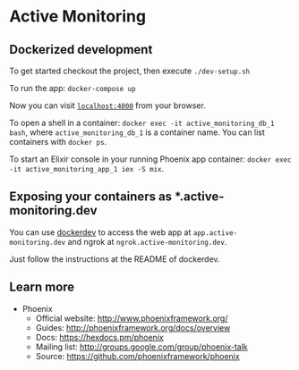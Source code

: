 # Active Monitoring

## Dockerized development

To get started checkout the project, then execute `./dev-setup.sh`

To run the app: `docker-compose up`

Now you can visit [`localhost:4000`](http://localhost:4000) from your browser.

To open a shell in a container: `docker exec -it active_monitoring_db_1 bash`, where `active_monitoring_db_1` is a container name. You can list containers with `docker ps`.

To start an Elixir console in your running Phoenix app container: `docker exec -it active_monitoring_app_1 iex -S mix`.

## Exposing your containers as *.active-monitoring.dev

You can use [dockerdev](https://github.com/waj/dockerdev) to access the web app at `app.active-monitoring.dev` and ngrok at `ngrok.active-monitoring.dev`.

Just follow the instructions at the README of dockerdev.

## Learn more

* Phoenix
  * Official website: http://www.phoenixframework.org/
  * Guides: http://phoenixframework.org/docs/overview
  * Docs: https://hexdocs.pm/phoenix
  * Mailing list: http://groups.google.com/group/phoenix-talk
  * Source: https://github.com/phoenixframework/phoenix
